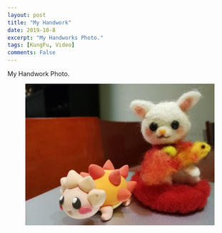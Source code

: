 ```yaml
---
layout: post
title: "My Handwork"
date: 2019-10-8
excerpt: "My Handworks Photo."
tags: [KungFu, Video]
comments: False
---
```


My Handwork Photo.
<figure>
	<img src="/assets/img/handwork.jpg">
</figure>
